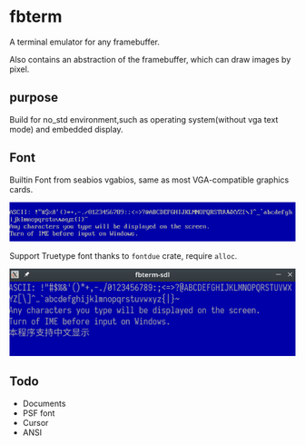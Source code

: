 # fbterm

A terminal emulator for any framebuffer.

Also contains an abstraction of the framebuffer, which can draw images by pixel.

## purpose

Build for no_std environment,such as operating system(without vga text mode) and embedded display.

## Font

Builtin Font from seabios vgabios, same as most VGA-compatible graphics cards.

![vga font](doc/vga.png)

Support Truetype font thanks to `fontdue` crate, require `alloc`.

![truetype](doc/ttf.png)

## Todo

- Documents
- PSF font
- Cursor
- ANSI
